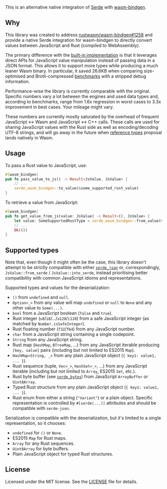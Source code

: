 This is an alternative native integration of [Serde](https://serde.rs/) with [wasm-bindgen](https://github.com/rustwasm/wasm-bindgen).

## Why

This library was created to address [rustwasm/wasm-bindgen#1258](https://github.com/rustwasm/wasm-bindgen/issues/1258) and provide a native Serde integration for wasm-bindgen to directly convert values between JavaScript and Rust (compiled to WebAssembly).

The primary difference with the [built-in implementation](https://rustwasm.github.io/docs/wasm-bindgen/reference/arbitrary-data-with-serde.html) is that it leverages direct APIs for JavaScript value manipulation instead of passing data in a JSON format. This allows it to support more types while producing a much leaner Wasm binary. In particular, it saved 26.6KB when comparing size-optimised and Brotli-compressed [benchmarks](benchmarks) with a stripped debug information.

Performance-wise the library is currently comparable with the original. Specific numbers vary a lot between the engines and used data types and, according to benchmarks, range from 1.6x regression in worst cases to 3.3x improvement in best cases. Your mileage might vary.

These numbers are currently mostly saturated by the overhead of frequent JavaScript <-> Wasm and JavaScript <-> C++ calls. These calls are used for sharing JavaScript values with the Rust side as well as encoding/decoding UTF-8 strings, and will go away in the future when [reference types](https://github.com/WebAssembly/reference-types) proposal lands natively in Wasm.

## Usage

To pass a Rust value to JavaScript, use:

```rust
#[wasm_bindgen]
pub fn pass_value_to_js() -> Result<JsValue, JsValue> {
	// ...
	serde_wasm_bindgen::to_value(&some_supported_rust_value)
}
```

To retrieve a value from JavaScript:

```rust
#[wasm_bindgen]
pub fn get_value_from_js(value: JsValue) -> Result<(), JsValue> {
	let value: SomeSupportedRustType = serde_wasm_bindgen::from_value(value)?;
	// ...
	Ok(())
}
```

## Supported types

Note that, even though it might often be the case, this library doesn't attempt to be strictly compatible with either [`serde_json`](https://docs.serde.rs/serde_json/) or, correspondingly, `JsValue::from_serde` / `JsValue::into_serde`, instead prioritising better compatibility with common JavaScript idioms and representations.

Supported types and values for the deserialization:
 - `()` from `undefined` and `null`.
 - `Option<_>` from any value will map `undefined` or `null` to `None` and any other value to `Some(...)`.
 - `bool` from a JavaScript boolean (`false` and `true`).
 - Rust integer (`u8`/`i8`/.../`u128`/`i128`) from a safe JavaScript integer (as matched by `Number.isSafeInteger`).
 - Rust floating number (`f32`/`f64`) from any JavaScript number.
 - `char` from a JavaScript string containing a single codepoint.
 - `String` from any JavaScript string.
 - Rust map (`HashMap`, `BTreeMap`, ...) from any JavaScript iterable producing `[key, value]` pairs (including but not limited to ES2015 `Map`).
 - `HashMap<String, _>` from any plain JavaScript object (`{ key1: value1, ... }`).
 - Rust sequence (tuple, `Vec<_>`, `HashSet<_>`, ...) from any JavaScript iterable (including but not limited to `Array`, ES2015 `Set`, etc.).
 - Rust byte buffer (see [`serde_bytes`](https://github.com/serde-rs/bytes)) from JavaScript `ArrayBuffer` or `Uint8Array`.
 - Typed Rust structure from any plain JavaScript object (`{ key1: value1, ... }`).
 - Rust enum from either a string (`"Variant"`) or a plain object. Specific representation is controlled by `#[serde(...)]` attributes and should be compatible with `serde-json`.

Serialization is compatible with the deserialization, but it's limited to a single representation, so it chooses:
 - `undefined` for `()` or `None`.
 - ES2015 `Map` for Rust maps.
 - `Array` for any Rust sequences.
 - `Uint8Array` for byte buffers.
 - Plain JavaScript object for typed Rust structures.

## License

Licensed under the MIT license. See the [LICENSE](../LICENSE) file for details.
